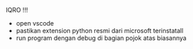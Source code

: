 IQRO !!!


- open vscode
- pastikan extension python resmi dari microsoft terinstatall
- run program dengan debug di bagian pojok atas biasannya
